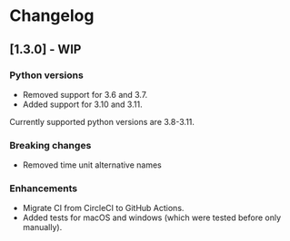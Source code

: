 # Changelog

## [1.3.0] - WIP

### Python versions

- Removed support for 3.6 and 3.7.
- Added support for 3.10 and 3.11.

Currently supported python versions are 3.8-3.11.

### Breaking changes

- Removed time unit alternative names

### Enhancements

- Migrate CI from CircleCI to GitHub Actions.
- Added tests for macOS and windows (which were tested before only manually).
